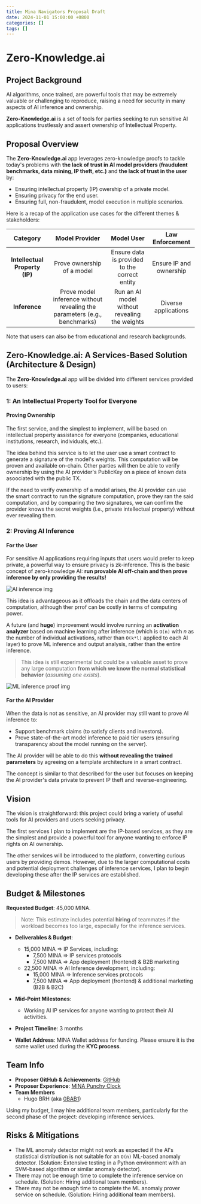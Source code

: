 ```yaml
---
title: Mina Navigators Proposal Draft
date: 2024-11-01 15:00:00 +0800
categories: []
tags: []
---
```


# Zero-Knowledge.ai

## Project Background

AI algorithms, once trained, are powerful tools that may be extremely valuable or challenging to reproduce, raising a need for security in many aspects of AI inference and ownership.

**Zero-Knowledge.ai** is a set of tools for parties seeking to run sensitive AI applications trustlessly and assert ownership of Intellectual Property.

## Proposal Overview

The **Zero-Knowledge.ai** app leverages zero-knowledge proofs to tackle today's problems with **the lack of trust in AI model providers (fraudulent benchmarks, data mining, IP theft, etc.)** and **the lack of trust in the user** by:

- Ensuring intellectual property (IP) owership of a private model.
- Ensuring privacy for the end user.
- Ensuring full, non-fraudulent, model execution in multiple scenarios.

Here is a recap of the application use cases for the different themes & stakeholders:

| Category     | Model Provider | Model User                       | Law Enforcement                |
|:------------:|:--------------:|:---------------------------------:|:-------------------------------:|
| **Intellectual Property (IP)**       | Prove ownership of a model | Ensure data is provided to the correct entity  | Ensure IP and ownership |
| **Inference**| Prove model inference without revealing the parameters (e.g., benchmarks) | Run an AI model without revealing the weights | Diverse applications |

Note that users can also be from educational and research backgrounds.

## **Zero-Knowledge.ai**: A Services-Based Solution (Architecture & Design)

The **Zero-Knowledge.ai** app will be divided into different services provided to users:

### 1: An Intellectual Property Tool for Everyone

#### Proving Ownership

The first service, and the simplest to implement, will be based on intellectual property assistance for everyone (companies, educational institutions, research, individuals, etc.).

The idea behind this service is to let the user use a smart contract to generate a signature of the model's weights. This computation will be proven and available on-chain. Other parties will then be able to verify ownership by using the AI provider's PublicKey on a piece of known data asoociated with the public TX.

If the need to verify ownership of a model arises, the AI provider can use the smart contract to run the signature computation, prove they ran the said computation, and by comparing the two signatures, we can confirm the provider knows the secret weights (i.e., private intellectual property) without ever revealing them.

### 2: Proving AI Inference

#### For the User

For sensitive AI applications requiring inputs that users would prefer to keep private, a powerful way to ensure privacy is zk-inference. This is the basic concept of zero-knowledge AI: **run provable AI off-chain and then prove inference by only providing the results!**

![AI inference img](https://image.noelshack.com/fichiers/2024/44/5/1730466190-capture-d-cran-du-2024-11-01-14-02-38.png)

This idea is advantageous as it offloads the chain and the data centers of computation, although ther prrof can be costly in terms of computing power.

A future (and **huge**) improvement would involve running an **activation analyzer** based on machine learning after inference (which is ```O(n)``` with _n_ as the number of individual activations, rather than ```O(k*l)``` applied to each AI layer) to prove ML inference and output analysis, rather than the entire inference.

> This idea is still experimental but could be a valuable asset to prove any large computation **from which we know the normal statistical behavior** (*assuming one exists*).

![ML inference proof img](https://image.noelshack.com/fichiers/2024/44/5/1730466475-capture-d-cran-du-2024-11-01-14-07-43.png)

#### For the AI Provider

When the data is not as sensitive, an AI provider may still want to prove AI inference to:

- Support benchmark claims (to satisfy clients and investors).
- Prove state-of-the-art model inference to paid tier users (ensuring transparency about the model running on the server).

The AI provider will be able to do this **without revealing the trained parameters** by agreeing on a template architecture in a smart contract.

The concept is similar to that described for the user but focuses on keeping the AI provider's data private to prevent IP theft and reverse-engineering.

## Vision

The vision is straightforward: this project could bring a variety of useful tools for AI providers and users seeking privacy.

The first services I plan to implement are the IP-based services, as they are the simplest and provide a powerful tool for anyone wanting to enforce IP rights on AI ownership.

The other services will be introduced to the platform, converting curious users by providing demos. However, due to the larger computational costs and potential deployment challenges of inference services, I plan to begin developing these after the IP services are established.

## Budget & Milestones

**Requested Budget**: 45,000 MINA.

> Note: This estimate includes potential **hiring** of teammates if the workload becomes too large, especially for the inference services.

- **Deliverables & Budget**:
  - 15,000 MINA => IP Services, including:
    - 7,500 MINA => IP services protocols
    - 7,500 MINA => App deployment (frontend) & B2B marketing
  - 22,500 MINA => AI Inference development, including:
    - 15,000 MINA => Inference services protocols
    - 7,500 MINA => App deployment (frontend) & additional marketing (B2B & B2C)

- **Mid-Point Milestones**:
  - Working AI IP services for anyone wanting to protect their AI activities.

- **Project Timeline**: 3 months

- **Wallet Address**: MINA Wallet address for funding. Please ensure it is the same wallet used during the **KYC process**.

## Team Info

- **Proposer GitHub & Achievements**: [GitHub](https://github.com/0BAB1)
- **Proposer Experience**: [MINA Punchy Clock](https://github.com/0BAB1/MINA-Punchy-Clock)
- **Team Members**
  - Hugo BRH (aka [0BAB1](https://www.linkedin.com/in/hugo-babin-riby-79aa89235/))

Using my budget, I may hire additional team members, particularly for the second phase of the project: developing inference services.

## Risks & Mitigations

- The ML anomaly detector might not work as expected if the AI's statistical distribution is not suitable for an ```O(n)``` ML-based anomaly detector. (Solution: Extensive testing in a Python environment with an SVM-based algorithm or similar anomaly detector).
- There may not be enough time to complete the inference service on schedule. (Solution: Hiring additional team members).
- There may not be enough time to complete the ML anomaly prover service on schedule. (Solution: Hiring additional team members).